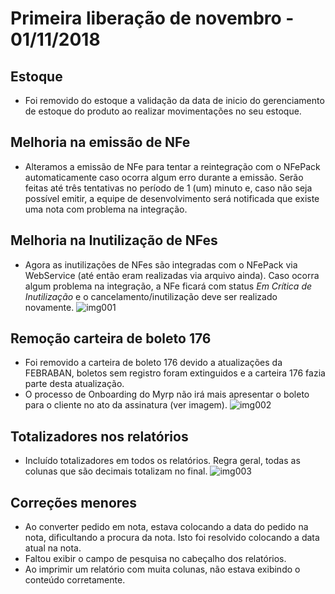 # Primeira liberação de novembro - 01/11/2018

## Estoque
* Foi removido do estoque a validação da data de inicio do gerenciamento de estoque do produto ao realizar movimentações no seu estoque. 

## Melhoria na emissão de NFe
* Alteramos a emissão de NFe para tentar a reintegração com o NFePack automaticamente caso ocorra algum erro durante a emissão. Serão feitas até três tentativas no período de 1 (um) minuto e, caso não seja possível emitir, a equipe de desenvolvimento será notificada que existe uma nota com problema na integração.

## Melhoria na Inutilização de NFes
* Agora as inutilizações de NFes são integradas com o NFePack via WebService (até então eram realizadas via arquivo ainda). Caso ocorra algum problema na integração, a NFe ficará com status *Em Crítica de Inutilização* e o cancelamento/inutilização deve ser realizado novamente.
![img001](https://i.imgur.com/HmVJ6J2.png)

## Remoção carteira de boleto 176 
* Foi removido a carteira de boleto 176 devido a atualizações da FEBRABAN, boletos sem registro foram extinguidos e a carteira 176 fazia parte desta atualização.
* O processo de Onboarding do Myrp não irá mais apresentar o boleto para o cliente no ato da assinatura (ver imagem).
![img002](https://i.imgur.com/5KTS3ge.png)

## Totalizadores nos relatórios
* Incluído totalizadores em todos os relatórios. Regra geral, todas as colunas que são decimais totalizam no final.
![img003](https://i.imgur.com/w0ni7uO.png)

## Correções menores
* Ao converter pedido em nota, estava colocando a data do pedido na nota, dificultando a procura da nota. Isto foi resolvido colocando a data atual na nota.
* Faltou exibir o campo de pesquisa no cabeçalho dos relatórios.
* Ao imprimir um relatório com muita colunas, não estava exibindo o conteúdo corretamente.
